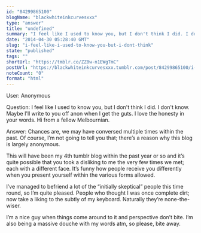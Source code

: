 ```yaml
---
id: "84299865100"
blogName: "blackwhiteinkcurvesxxx"
type: "answer"
title: "undefined"
summary: "I feel like I used to know you, but I don't think I did. I don't know. Maybe I'll write to you off anon when I get the guts. I..."
date: "2014-04-30 05:28:40 GMT"
slug: "i-feel-like-i-used-to-know-you-but-i-dont-think"
state: "published"
tags: ""
shortUrl: "https://tmblr.co/ZZ0w-n1EWgTmC"
postUrl: "https://blackwhiteinkcurvesxxx.tumblr.com/post/84299865100/i-feel-like-i-used-to-know-you-but-i-dont-think"
noteCount: "0"
format: "html"
---
```


User: Anonymous

Question: I feel like I used to know you, but I  don't think I did. I don't know. Maybe I'll write to you off anon when I get the guts. I love the honesty in your words. Hi from a fellow Melbournian.

Answer: Chances are, we may have conversed multiple times within the past. Of course, I’m not going to tell you that; there’s a reason why this blog is largely anonymous.

This will have been my 4th tumblr blog within the past year or so and it’s quite possible that you took a disliking to me the very few times we met; each with a different face. It’s funny how people receive you differently when you present yourself within the various forms allowed. 

I’ve managed to befriend a lot of the “initially skeptical” people this time round, so I’m quite pleased. People who thought I was once complete dirt; now take a liking to the subtly of my keyboard. Naturally they’re none-the-wiser.

I’m a nice guy when things come around to it and perspective don’t bite. I’m also being a massive douche with my words atm, so please, bite away.

